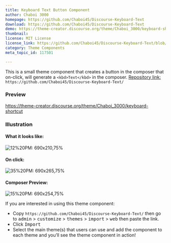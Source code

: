 ```yaml
---
title: Keyboard Text Button Component
author: Chaboi 3000
homepage: https://github.com/Chaboi45/Discourse-Keyboard-Text
download: https://github.com/Chaboi45/Discourse-Keyboard-Text
demo: https://theme-creator.discourse.org/theme/Chaboi_3000/keyboard-shortcut
thumbnail: 
license: MIT License
license_link: https://github.com/Chaboi45/Discourse-Keyboard-Text/blob/master/LICENSE
category: Theme Components
meta_topic_id: 117501

---
```

This is a small theme component that creates a button in the composer that on-click, will generate a ```<kbd>Text</kbd>``` in the composer. 
[Repository link:](https://github.com/Chaboi45/Discourse-Keyboard-Text/)
```https://github.com/Chaboi45/Discourse-Keyboard-Text/```
<h3>Preview</h3>

https://theme-creator.discourse.org/theme/Chaboi_3000/keyboard-shortcut

<h3>Illustration</h3>

<h4>What it looks like:</h4>

![12%20PM: 690x210,75%](/images/117501/dzVMjMfFMxDkWfqw20BUTwivjhk.png) 
<h4>On click:</h4>

![35%20PM: 690x265,75%](/images/117501/cm5REJHtBDP8BMe5a2d4CVC7aUI.png) 

<h4>Composer Preview:</h4>

![15%20PM: 690x254,75%](/images/117501/sJUigMaxshOMa8XSNlmCoBxrDbt.png) 

If you are interested in using this theme component:

* Copy ```https://github.com/Chaboi45/Discourse-Keyboard-Text/``` then go to <kbd>admin</kbd> > <kbd>customize</kbd> > <kbd>themes</kbd> > <kbd>import</kbd> > <kbd>web</kbd> then paste the link.
* Click <kbd>Import</kbd>
* Select the main theme(s) that users can use and add the component to each theme and you’ll see the theme component in action!